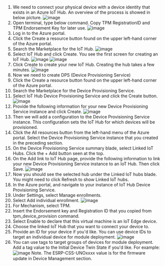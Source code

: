 1. We need to connect your physical device with a device identity that exists in an Azure IoT Hub. An overview of the process is showed in below picture.
![image](https://github.com/godskill0728/Azure-Custom-Vision/blob/master/docs/Azure_Device_Connecting.png)
2. Open terminal, type below command. Copy TPM RegistrationID and TPM Endorsement Key for later use. 
![image](https://github.com/godskill0728/Azure-Custom-Vision/blob/master/docs/TPM_Number.png)
3. Log in to the Azure portal. 
4. Click the Create a resource button found on the upper left-hand corner of the Azure portal. 
5. Search the Marketplace for the IoT Hub.
![image](https://github.com/godskill0728/Azure-Custom-Vision/blob/master/docs/IoT_Hub.png)
6. Select IoT Hub and click Create. You see the first screen for creating an IoT Hub.
![image](https://github.com/godskill0728/Azure-Custom-Vision/blob/master/docs/Create_IoT_Hub01.png)
![image](https://github.com/godskill0728/Azure-Custom-Vision/blob/master/docs/Create_IoT_Hub02.png)
7. Click Create to create your new IoT Hub. Creating the hub takes a few minutes.
![image](https://github.com/godskill0728/Azure-Custom-Vision/blob/master/docs/Create_IoT_Hub03.png)
8. Now we need to create DPS (Device Provisioning Service)
9. Click the Create a resource button found on the upper left-hand corner of the Azure portal. 
10. Search the Marketplace for the Device Provisioning Service. 
11. Select IoT Hub Device Provisioning Service and click the Create button.
 ![image](https://github.com/godskill0728/Azure-Custom-Vision/blob/master/docs/Create_DPS01.png)
12. Provide the following information for your new Device Provisioning Service instance and click Create.
![image](https://github.com/godskill0728/Azure-Custom-Vision/blob/master/docs/Create_DPS02.png)
13. Then we will add a configuration to the Device Provisioning Service instance. This configuration sets the IoT Hub for which devices will be provisioned. 
14. Click the All resources button from the left-hand menu of the Azure portal. Select the Device Provisioning Service instance that you created in the preceding section. 
15. On the Device Provisioning Service summary blade, select Linked IoT Hubs. Click the + Add button seen at the top.
16. On the Add link to IoT Hub page, provide the following information to link your new Device Provisioning Service instance to an IoT Hub. Then click Save. 
![image](https://github.com/godskill0728/Azure-Custom-Vision/blob/master/docs/Link_Device01.png)
17. Now you should see the selected hub under the Linked IoT hubs blade. You might need to click Refresh to show Linked IoT hubs. 
18. In the Azure portal, and navigate to your instance of IoT Hub Device Provisioning Service.
19. Under Settings, select Manage enrollments.
20. Select Add individual enrollment.
![image](https://github.com/godskill0728/Azure-Custom-Vision/blob/master/docs/Link_Device02.png)
21. For Mechanism, select TPM.
22. Insert the Endorsement key and Registration ID that you copied from tpm_device_provision command.
23. Select Enable to declare that this virtual machine is an IoT Edge device.
24. Choose the linked IoT Hub that you want to connect your device to.
25. Provide an ID for your device if you'd like. You can use device IDs to target an individual device for module deployment.
![image](https://github.com/godskill0728/Azure-Custom-Vision/blob/master/docs/Link_Device03.png)
26.  You can use tags to target groups of devices for module deployment. Add a tag value to the Initial Device Twin State if you'd like. For example:
![image](https://github.com/godskill0728/Azure-Custom-Vision/blob/master/docs/Link_Device04.png)
Note. The ESRP-CSS-UNOxxxx value is for the ﬁrmware update in Device Management section. 
